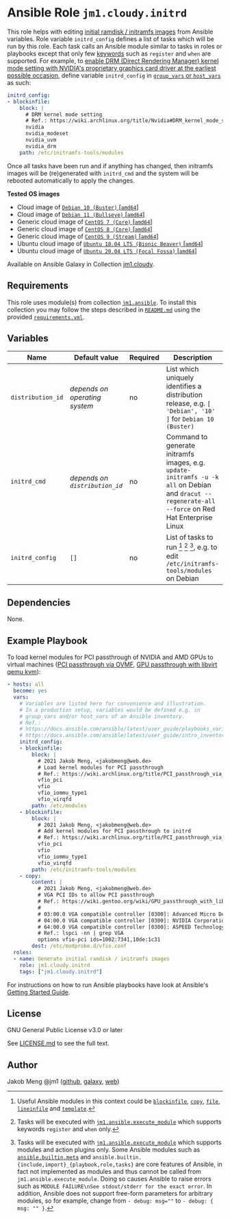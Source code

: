 # Ansible Role `jm1.cloudy.initrd`

This role helps with editing [initial ramdisk / initramfs images][ramfs-rootfs-initramfs] from Ansible variables. Role
variable `initrd_config` defines a list of tasks which will be run by this role. Each task calls an Ansible module
similar to tasks in roles or playbooks except that only few [keywords][playbooks-keywords] such as `register` and `when`
are supported. For example, to [enable DRM (Direct Rendering Manager) kernel mode setting with NVIDIA's proprietary
graphics card driver at the earliest possible occasion][nvidia-drm-kms], define variable `initrd_config` in
[`group_vars` or `host_vars`][ansible-inventory] as such:

```yml
initrd_config:
- blockinfile:
    block: |
      # DRM kernel mode setting
      # Ref.: https://wiki.archlinux.org/title/Nvidia#DRM_kernel_mode_setting
      nvidia
      nvidia_modeset
      nvidia_uvm
      nvidia_drm
    path: /etc/initramfs-tools/modules
```

Once all tasks have been run and if anything has changed, then initramfs images will be (re)generated with `initrd_cmd`
and the system will be rebooted automatically to apply the changes.

[ansible-inventory]: https://docs.ansible.com/ansible/latest/user_guide/intro_inventory.html
[nvidia-drm-kms]: https://wiki.archlinux.org/title/Nvidia#DRM_kernel_mode_setting
[playbooks-keywords]: https://docs.ansible.com/ansible/latest/reference_appendices/playbooks_keywords.html
[ramfs-rootfs-initramfs]: https://docs.kernel.org/filesystems/ramfs-rootfs-initramfs.html

**Tested OS images**
- Cloud image of [`Debian 10 (Buster)` \[`amd64`\]](https://cdimage.debian.org/cdimage/openstack/current/)
- Cloud image of [`Debian 11 (Bullseye)` \[`amd64`\]](https://cdimage.debian.org/images/cloud/bullseye/latest/)
- Generic cloud image of [`CentOS 7 (Core)` \[`amd64`\]](https://cloud.centos.org/centos/7/images/)
- Generic cloud image of [`CentOS 8 (Core)` \[`amd64`\]](https://cloud.centos.org/centos/8/x86_64/images/)
- Generic cloud image of [`CentOS 9 (Stream)` \[`amd64`\]](https://cloud.centos.org/centos/9-stream/x86_64/images/)
- Ubuntu cloud image of [`Ubuntu 18.04 LTS (Bionic Beaver)` \[`amd64`\]](https://cloud-images.ubuntu.com/bionic/current/)
- Ubuntu cloud image of [`Ubuntu 20.04 LTS (Focal Fossa)` \[`amd64`\]](https://cloud-images.ubuntu.com/focal/)

Available on Ansible Galaxy in Collection [jm1.cloudy](https://galaxy.ansible.com/jm1/cloudy).

## Requirements

This role uses module(s) from collection [`jm1.ansible`][galaxy-jm1-ansible]. To install this collection you may follow
the steps described in [`README.md`][jm1-cloudy-readme] using the provided [`requirements.yml`][
jm1-cloudy-requirements].

[galaxy-jm1-ansible]: https://galaxy.ansible.com/jm1/ansible
[jm1-cloudy-readme]: ../../README.md
[jm1-cloudy-requirements]: ../../requirements.yml

## Variables

| Name              | Default value                  | Required | Description |
| ----------------- | ------------------------------ | -------- | ----------- |
| `distribution_id` | *depends on operating system*  | no       | List which uniquely identifies a distribution release, e.g. `[ 'Debian', '10' ]` for `Debian 10 (Buster)` |
| `initrd_cmd`      | *depends on `distribution_id`* | no       | Command to generate initramfs images, e.g. `update-initramfs -u -k all` on Debian and `dracut --regenerate-all --force` on Red Hat Enterprise Linux |
| `initrd_config`   | `[]`                           | no       | List of tasks to run [^example-modules] [^supported-keywords] [^supported-modules], e.g. to edit `/etc/initramfs-tools/modules` on Debian |

[^supported-modules]: Tasks will be executed with [`jm1.ansible.execute_module`][jm1-ansible-execute-module] which
supports modules and action plugins only. Some Ansible modules such as [`ansible.builtin.meta`][ansible-builtin-meta]
and `ansible.builtin.{include,import}_{playbook,role,tasks}` are core features of Ansible, in fact not implemented as
modules and thus cannot be called from `jm1.ansible.execute_module`. Doing so causes Ansible to raise errors such as
`MODULE FAILURE\nSee stdout/stderr for the exact error`. In addition, Ansible does not support free-form parameters
for arbitrary modules, so for example, change from `- debug: msg=""` to `- debug: { msg: "" }`.

[^supported-keywords]: Tasks will be executed with [`jm1.ansible.execute_module`][jm1-ansible-execute-module] which
supports keywords `register` and `when` only.

[^example-modules]: Useful Ansible modules in this context could be [`blockinfile`][ansible-builtin-blockinfile],
[`copy`][ansible-builtin-copy], [`file`][ansible-builtin-file], [`lineinfile`][ansible-builtin-lineinfile] and
[`template`][ansible-builtin-template].

[ansible-builtin-blockinfile]: https://docs.ansible.com/ansible/latest/collections/ansible/builtin/blockinfile_module.html
[ansible-builtin-copy]: https://docs.ansible.com/ansible/latest/collections/ansible/builtin/copy_module.html
[ansible-builtin-file]: https://docs.ansible.com/ansible/latest/collections/ansible/builtin/file_module.html
[ansible-builtin-lineinfile]: https://docs.ansible.com/ansible/latest/collections/ansible/builtin/lineinfile_module.html
[ansible-builtin-meta]: https://docs.ansible.com/ansible/latest/collections/ansible/builtin/meta_module.html
[ansible-builtin-template]: https://docs.ansible.com/ansible/latest/collections/ansible/builtin/template_module.html
[jm1-ansible-execute-module]: https://github.com/JM1/ansible-collection-jm1-ansible/blob/master/plugins/modules/execute_module.py

## Dependencies

None.

## Example Playbook

To load kernel modules for PCI passthrough of NVIDIA and AMD GPUs to virtual machines ([PCI passthrough via OVMF][
archlinux-pci-passthrough], [GPU passthrough with libvirt qemu kvm][gentoo-gpu-passthrough]):

[archlinux-pci-passthrough]: https://wiki.archlinux.org/title/PCI_passthrough_via_OVMF
[gentoo-gpu-passthrough]: https://wiki.gentoo.org/wiki/GPU_passthrough_with_libvirt_qemu_kvm

```yml
- hosts: all
  become: yes
  vars:
    # Variables are listed here for convenience and illustration.
    # In a production setup, variables would be defined e.g. in
    # group_vars and/or host_vars of an Ansible inventory.
    # Ref.:
    # https://docs.ansible.com/ansible/latest/user_guide/playbooks_variables.html
    # https://docs.ansible.com/ansible/latest/user_guide/intro_inventory.html
    initrd_config:
    - blockinfile:
        block: |
          # 2021 Jakob Meng, <jakobmeng@web.de>
          # Load kernel modules for PCI passthrough
          # Ref.: https://wiki.archlinux.org/title/PCI_passthrough_via_OVMF
          vfio_pci
          vfio
          vfio_iommu_type1
          vfio_virqfd
        path: /etc/modules
    - blockinfile:
        block: |
          # 2021 Jakob Meng, <jakobmeng@web.de>
          # Add kernel modules for PCI passthrough to initrd
          # Ref.: https://wiki.archlinux.org/title/PCI_passthrough_via_OVMF
          vfio_pci
          vfio
          vfio_iommu_type1
          vfio_virqfd
        path: /etc/initramfs-tools/modules
    - copy:
        content: |
          # 2021 Jakob Meng, <jakobmeng@web.de>
          # VGA PCI IDs to allow PCI passthrough
          # Ref.: https://wiki.gentoo.org/wiki/GPU_passthrough_with_libvirt_qemu_kvm
          #
          # 03:00.0 VGA compatible controller [0300]: Advanced Micro Devices, Inc. [AMD/ATI] Device [1002:7341]
          # 04:00.0 VGA compatible controller [0300]: NVIDIA Corporation Device [10de:1c31] (rev a1)
          # 64:00.0 VGA compatible controller [0300]: ASPEED Technology, Inc. ASPEED Graphics Family [1a03:2000] (rev 41)
          # Ref.: lspci -nn | grep VGA
          options vfio-pci ids=1002:7341,10de:1c31
        dest: /etc/modprobe.d/vfio.conf
  roles:
  - name: Generate initial ramdisk / initramfs images
    role: jm1.cloudy.initrd
    tags: ["jm1.cloudy.initrd"]
```

For instructions on how to run Ansible playbooks have look at Ansible's
[Getting Started Guide](https://docs.ansible.com/ansible/latest/network/getting_started/first_playbook.html).

## License

GNU General Public License v3.0 or later

See [LICENSE.md](../../LICENSE.md) to see the full text.

## Author

Jakob Meng
@jm1 ([github](https://github.com/jm1), [galaxy](https://galaxy.ansible.com/jm1), [web](http://www.jakobmeng.de))
